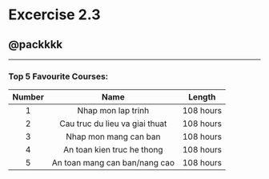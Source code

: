 # Excercise 2.3
## @packkkk
---
### Top 5 Favourite Courses:

| Number | Name | Length |
| :---: | :---: | :---: |
| 1 | Nhap mon lap trinh | 108 hours |
| 2 | Cau truc du lieu va giai thuat | 108 hours |
| 3 | Nhap mon mang can ban | 108 hours |
| 4 | An toan kien truc he thong | 108 hours |
| 5 | An toan mang can ban/nang cao | 108 hours |